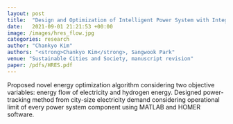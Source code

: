 ```yaml
---
layout: post
title:  "Design and Optimization of Intelligent Power System with Integrated Floating PV/Hydrogen Energy"
date:   2021-09-01 21:21:53 +00:00
image: /images/hres_flow.jpg
categories: research
author: "Chankyo Kim"
authors: "<strong>Chankyo Kim</strong>, Sangwook Park"
venue: "Sustainable Cities and Society, manuscript revision"
paper: /pdfs/HRES.pdf
---
```


Proposed novel energy optimization algorithm considering two objective variables: energy flow of electricity and hydrogen energy. 
Designed power-tracking method from city-size electricity demand considering operational limit of every power system component using MATLAB and HOMER software.
